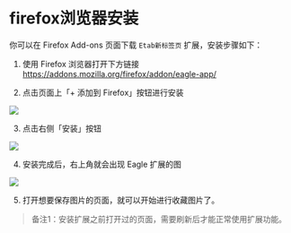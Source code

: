 # firefox浏览器安装

你可以在 Firefox Add-ons 页面下载 `Etab新标签页` 扩展，安装步骤如下：

1.  使用 Firefox 浏览器打开下方链接  
<https://addons.mozilla.org/firefox/addon/eagle-app/>

2.  点击页面上「+ 添加到 Firefox」按钮进行安装

[![](https://d33v4339jhl8k0.cloudfront.net/docs/assets/5cc6cd5d04286301e753d2f7/images/5cda6a4c04286306738f0f6c/file-wyihP7au8Q.png)](https://d33v4339jhl8k0.cloudfront.net/docs/assets/5cc6cd5d04286301e753d2f7/images/5cda6a4c04286306738f0f6c/file-wyihP7au8Q.png)

3.  点击右侧「安装」按钮

[![](https://d33v4339jhl8k0.cloudfront.net/docs/assets/5cc6cd5d04286301e753d2f7/images/5cda6a6a2c7d3a177d6eb8d9/file-1hYRjF4r9R.png)](https://d33v4339jhl8k0.cloudfront.net/docs/assets/5cc6cd5d04286301e753d2f7/images/5cda6a6a2c7d3a177d6eb8d9/file-1hYRjF4r9R.png)

4.  安装完成后，右上角就会出现 Eagle 扩展的图

[![](https://d33v4339jhl8k0.cloudfront.net/docs/assets/5cc6cd5d04286301e753d2f7/images/5cda6a8704286306738f0f6e/file-UyxpyK9cHa.png)](https://d33v4339jhl8k0.cloudfront.net/docs/assets/5cc6cd5d04286301e753d2f7/images/5cda6a8704286306738f0f6e/file-UyxpyK9cHa.png)

5.  打开想要保存图片的页面，就可以开始进行收藏图片了。
> 备注1：安装扩展之前打开过的页面，需要刷新后才能正常使用扩展功能。